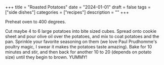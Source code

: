 ﻿+++
title = "Roasted Potatoes"
date = "2024-01-01"
draft = false
tags = ["side dishes"]
categories = ["recipes"]
description = ""
+++

Preheat oven to 400 degrees. 

Cut maybe 4 to 6 large potatoes into bite sized cubes. Spread onto cookie sheet and pour olive oil over the potatoes, and mix to coat potatoes and the pan. Sprinkle your favorite seasoning on them (we love Paul Prudhomme's poultry magic, I swear it makes the potatoes taste amazing). Bake for 10 minutes and stir, and then back for another 10 to 20 (depends on potato size) until they begin to brown. YUMMY!